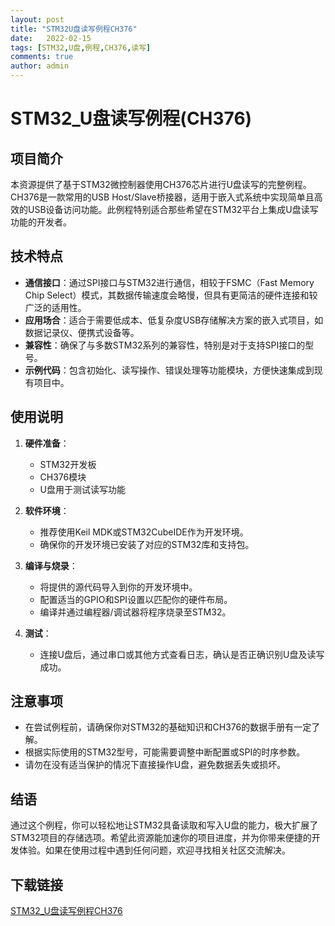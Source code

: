 ```yaml
---
layout: post
title: "STM32U盘读写例程CH376"
date:   2022-02-15
tags: [STM32,U盘,例程,CH376,读写]
comments: true
author: admin
---
```

# STM32_U盘读写例程(CH376)

## 项目简介

本资源提供了基于STM32微控制器使用CH376芯片进行U盘读写的完整例程。CH376是一款常用的USB Host/Slave桥接器，适用于嵌入式系统中实现简单且高效的USB设备访问功能。此例程特别适合那些希望在STM32平台上集成U盘读写功能的开发者。

## 技术特点

- **通信接口**：通过SPI接口与STM32进行通信，相较于FSMC（Fast Memory Chip Select）模式，其数据传输速度会略慢，但具有更简洁的硬件连接和较广泛的适用性。
- **应用场合**：适合于需要低成本、低复杂度USB存储解决方案的嵌入式项目，如数据记录仪、便携式设备等。
- **兼容性**：确保了与多数STM32系列的兼容性，特别是对于支持SPI接口的型号。
- **示例代码**：包含初始化、读写操作、错误处理等功能模块，方便快速集成到现有项目中。

## 使用说明

1. **硬件准备**：
   - STM32开发板
   - CH376模块
   - U盘用于测试读写功能

2. **软件环境**：
   - 推荐使用Keil MDK或STM32CubeIDE作为开发环境。
   - 确保你的开发环境已安装了对应的STM32库和支持包。

3. **编译与烧录**：
   - 将提供的源代码导入到你的开发环境中。
   - 配置适当的GPIO和SPI设置以匹配你的硬件布局。
   - 编译并通过编程器/调试器将程序烧录至STM32。

4. **测试**：
   - 连接U盘后，通过串口或其他方式查看日志，确认是否正确识别U盘及读写成功。

## 注意事项
- 在尝试例程前，请确保你对STM32的基础知识和CH376的数据手册有一定了解。
- 根据实际使用的STM32型号，可能需要调整中断配置或SPI的时序参数。
- 请勿在没有适当保护的情况下直接操作U盘，避免数据丢失或损坏。

## 结语

通过这个例程，你可以轻松地让STM32具备读取和写入U盘的能力，极大扩展了STM32项目的存储选项。希望此资源能加速你的项目进度，并为你带来便捷的开发体验。如果在使用过程中遇到任何问题，欢迎寻找相关社区交流解决。

## 下载链接

[STM32_U盘读写例程CH376](https://pan.quark.cn/s/6e0b504bc994)